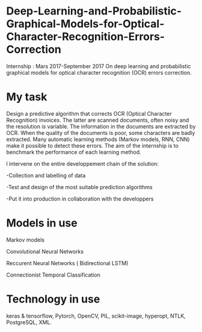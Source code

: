 # Deep-Learning-and-Probabilistic-Graphical-Models-for-Optical-Character-Recognition-Errors-Correction
Internship : Mars 2017-September 2017  On deep learning and probabilistic graphical models for optical character recognition 
(OCR) errors correction.

# My task

Design a predictive algorithm  that corrects OCR (Optical Character Recognition) invoices. The latter are scanned documents, often noisy and the resolution is variable. The information in the documents are extracted by OCR. When the quality of the documents is poor, some characters are badly extracted. Many automatic learning methods (Markov models, RNN, CNN) make it possible to detect these errors. The aim of the internship is to benchmark the performance of each learning method.

l intervene on the entire developpement chain of the solution:

-Collection and labelling of data

-Test and design of the most suitable prediction algorithms

-Put it into production in collaboration with the developpers


# Models in use

Markov models

Convolutional Neural Networks

Reccurent Neural Networks ( Bidirectional LSTM)

Connectionist Temporal Classification

# Technology in use
keras & tensorflow, Pytorch, OpenCV, PIL, scikit-image, hyperopt, NTLK, PostgreSQL, XML.
